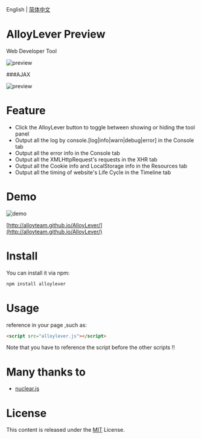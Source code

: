 ﻿English | [简体中文](./README_CN.md)

# AlloyLever Preview

Web Developer Tool

![preview](http://alloyteam.github.io/AlloyLever/asset/alloylever2.png)

###AJAX

![preview](http://alloyteam.github.io/AlloyLever/asset/alloylever3.png)

# Feature

* Click the AlloyLever button to toggle between showing or hiding the tool panel
* Output all the log by console.[log|info|warn|debug|error] in the Console tab
* Output all the error info in the Console tab
* Output all the XMLHttpRequest's requests in the XHR tab
* Output all the Cookie info and LocalStorage info in the Resources tab
* Output all the timing of website's Life Cycle in the Timeline tab

# Demo

![demo](http://alloyteam.github.io/AlloyLever/asset/al.png)

[http://alloyteam.github.io/AlloyLever/](http://alloyteam.github.io/AlloyLever/)



# Install

You can install it via npm:

```html
npm install alloylever
```
# Usage 

reference in your page ,such as:

```html
<script src="alloylever.js"></script>
```


Note that you have to reference the script before the other scripts !!

# Many thanks to
* [nuclear.js](https://github.com/AlloyTeam/Nuclear)

# License
This content is released under the [MIT](http://opensource.org/licenses/MIT) License.
